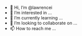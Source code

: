 - 👋 Hi, I’m @lawrencei
- 👀 I’m interested in ...
- 🌱 I’m currently learning ...
- 💞️ I’m looking to collaborate on ...
- 📫 How to reach me ...

<!---
lawrencei/lawrencei is a ✨ special ✨ repository because its `README.md` (this file) appears on your GitHub profile.
You can click the Preview link to take a look at your changes.
--->
